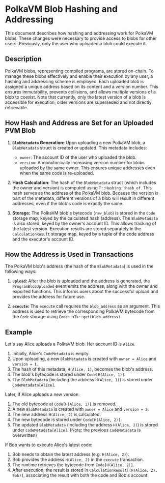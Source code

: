 # PolkaVM Blob Hashing and Addressing

This document describes how hashing and addressing work for PolkaVM blobs. These changes were necessary to provide access to blobs for other users. Previously, only the user who uploaded a blob could execute it.

## Description

PolkaVM blobs, representing compiled programs, are stored on-chain. To manage these blobs effectively and enable their execution by any user, a hashing and addressing scheme is employed. Each uploaded blob is assigned a unique address based on its content and a version number. This ensures immutability, prevents collisions, and allows multiple versions of a blob to coexist. Note that currently, only the latest version of a blob is accessible for execution; older versions are superseded and not directly retrievable.

## How Hash and Address are Set for an Uploaded PVM Blob

1. **`BlobMetadata` Generation:** Upon uploading a new PolkaVM blob, a `BlobMetadata` struct is created or updated. This metadata includes:
    - `owner`: The account ID of the user who uploaded the blob.
    - `version`: A monotonically increasing version number for blobs uploaded by the same owner. This ensures unique addresses even when the same code is re-uploaded.

2. **Hash Calculation:** The hash of the `BlobMetadata` struct (which includes the owner and version) is computed using `T::Hashing::hash_of`. This hash serves as the address of the PolkaVM blob. Because the version is part of the metadata, different versions of a blob will result in different addresses, even if the blob's code is exactly the same.

3. **Storage:** The PolkaVM blob's bytecode (`raw_blob`) is stored in the `Code` storage map, keyed by the calculated hash (address). The `BlobMetadata` is also stored, keyed by the owner's account ID. This allows tracking of the latest version.  Execution results are stored separately in the `CalculationResult` storage map, keyed by a tuple of the code address and the executor's account ID.


## How the Address is Used in Transactions

The PolkaVM blob's address (the hash of the `BlobMetadata`) is used in the following ways:

1. **`upload`:** After the blob is uploaded and the address is generated, the `ProgramBlobUploaded` event emits the address, along with the owner and exported functions. This informs users about the successful upload and provides the address for future use.

2. **`execute`:** The `execute` call requires the `blob_address` as an argument. This address is used to retrieve the corresponding PolkaVM bytecode from the `Code` storage using `Code::<T>::get(blob_address)`.


## Example

Let's say Alice uploads a PolkaVM blob. Her account ID is `Alice`.

1. Initially, Alice's `CodeMetadata` is empty.
2. Upon uploading, a new `BlobMetadata` is created with `owner = Alice` and `version = 1`.
3. The hash of this metadata, `H(Alice, 1)`, becomes the blob's address.
4. The blob's bytecode is stored under `Code[H(Alice, 1)]`.
5. The `BlobMetadata` (including the address `H(Alice, 1)`) is stored under `CodeMetadata[Alice]`.

Later, if Alice uploads a new version:

1. The old bytecode at `Code[H(Alice, 1)]` is removed.
2. A new `BlobMetadata` is created with `owner = Alice` and `version = 2`.
3. The new address `H(Alice, 2)` is calculated.
4. The new bytecode is stored under `Code[H(Alice, 2)]`.
5. The updated `BlobMetadata` (including the address `H(Alice, 2)`) is stored under `CodeMetadata[Alice]`.  (Note: the previous `CodeMetadata` is overwritten)

If Bob wants to execute Alice's latest code:

1. Bob needs to obtain the latest address (e.g. `H(Alice, 2)`).
2. Bob provides the address `H(Alice, 2)` in the `execute` transaction.
3. The runtime retrieves the bytecode from `Code[H(Alice, 2)]`.
4. After execution, the result is stored in `CalculationResult[(H(Alice, 2), Bob)]`, associating the result with both the code and Bob's account.
